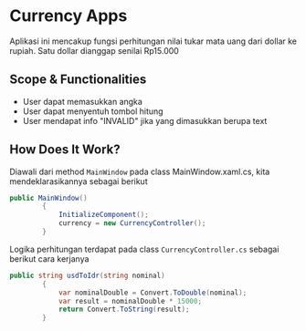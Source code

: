 ﻿# Currency Apps
Aplikasi ini mencakup fungsi perhitungan nilai tukar mata uang dari dollar ke rupiah. Satu dollar dianggap senilai Rp15.000

## Scope & Functionalities
- User dapat memasukkan angka
- User dapat menyentuh tombol hitung
- User mendapat info "INVALID" jika yang dimasukkan berupa text 

## How Does It Work?
Diawali dari method `MainWindow` pada class MainWindow.xaml.cs, kita  mendeklarasikannya sebagai berikut

```C#
public MainWindow()
        {
            InitializeComponent();
            currency = new CurrencyController();
        }
```

Logika perhitungan terdapat pada class `CurrencyController.cs` sebagai berikut cara kerjanya

```csharp
public string usdToIdr(string nominal)
        {
            var nominalDouble = Convert.ToDouble(nominal);
            var result = nominalDouble * 15000;
            return Convert.ToString(result);
        }
```

